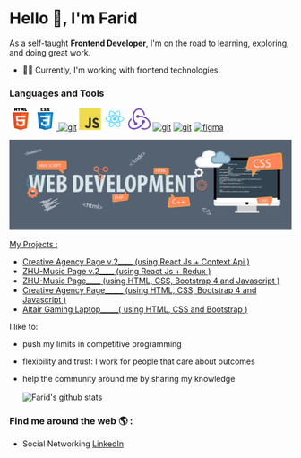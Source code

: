 # Hello 👋, I'm Farid

As a self-taught <b>Frontend Developer</b>, I'm on the road to learning, exploring, and doing great work.

  
- 👨‍💻 Currently, I'm working with frontend technologies.

   
<h3 align="left">Languages and Tools</h3>
<p align="left">
<a href="https://developer.mozilla.org/en-US/docs/Web/HTML" target="_blank"> <img src="https://raw.githubusercontent.com/devicons/devicon/master/icons/html5/html5-original-wordmark.svg" alt="html5" width="40" height="40"/></a> 
<a href="https://developer.mozilla.org/en-US/docs/Web/CSS" target="_blank"> <img src="https://raw.githubusercontent.com/devicons/devicon/master/icons/css3/css3-original-wordmark.svg" alt="css3" width="40" height="40"/>
<a href="https://getbootstrap.com/" target="_blank"> <img src="https://raw.githubusercontent.com/rahulbanerjee26/githubAboutMeGenerator/main/icons/bootstrap.svg" alt="git" width="40" height="40"/></a>
<a href="https://developer.mozilla.org/en-US/docs/Web/JavaScript" target="_blank"><img src="https://raw.githubusercontent.com/devicons/devicon/master/icons/javascript/javascript-original.svg" alt="javascript" width="40" height="40"/></a>
<a href="https://reactjs.org/" target="_blank"><img width="40" height="40" src="https://raw.githubusercontent.com/github/explore/80688e429a7d4ef2fca1e82350fe8e3517d3494d/topics/react/react.png"></a>
<a href="https://redux.js.org" target="_blank"> <img src="https://raw.githubusercontent.com/devicons/devicon/master/icons/redux/redux-original.svg" alt="redux" width="40" height="40"/></a>
<a href="https://git-scm.com/" target="_blank"> <img src="https://www.vectorlogo.zone/logos/git-scm/git-scm-icon.svg" alt="git" width="40" height="40"/></a>
<a href="https://firebase.google.com/" target="_blank"> <img src="https://raw.githubusercontent.com/rahulbanerjee26/githubAboutMeGenerator/main/icons/firebase.svg" alt="git" width="40" height="40"/></a>
<a href="https://www.figma.com/" target="_blank" rel="noreferrer"> <img src="https://www.vectorlogo.zone/logos/figma/figma-icon.svg" alt="figma" width="40" height="40"/>




![logo](https://github.com/faridalz/faridalz/blob/main/web.jpg)


My Projects :
* [Creative Agency Page v.2____  (using React Js + Context Api )](https://faridalz.github.io/agency-context)
* [ZHU-Music Page v.2____  (using React Js + Redux )](https://faridalz.github.io/zhu-redux)
* [ZHU-Music Page____  (using HTML, CSS, Bootstrap 4 and Javascript )](https://faridalz.github.io/music/zhu.html)
* [Creative Agency Page_____ (using HTML, CSS, Bootstrap 4 and Javascript )](https://faridalz.github.io/landing/home.html)
* [Altair Gaming Laptop_____( using HTML, CSS and Bootstrap )](https://faridalz.github.io/gaming/altair.html)


I like to:
- push my limits in competitive programming
- flexibility and trust: I work for people that care about outcomes
- help the community around me by sharing my knowledge


  <img align="center" src="https://github-readme-stats.vercel.app/api/top-langs/?username=faridalz&title_color=fff&text_color=9f9f9f&bg_color=151515&hide=jupyter%20notebook" alt="Farid's github stats" />



### Find me around the web 🌎 :
- Social Networking [LinkedIn](https://www.linkedin.com/in/farid131/)

